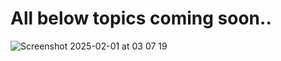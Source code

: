 # All below topics coming soon..

![Screenshot 2025-02-01 at 03 07 19](https://github.com/user-attachments/assets/08047d19-60d4-46e4-84be-db63edb86891)
